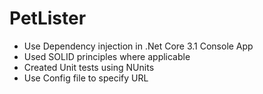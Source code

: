 # PetLister
- Use Dependency injection in .Net Core 3.1 Console App
- Used SOLID principles where applicable
- Created Unit tests using NUnits
- Use Config file to specify URL
